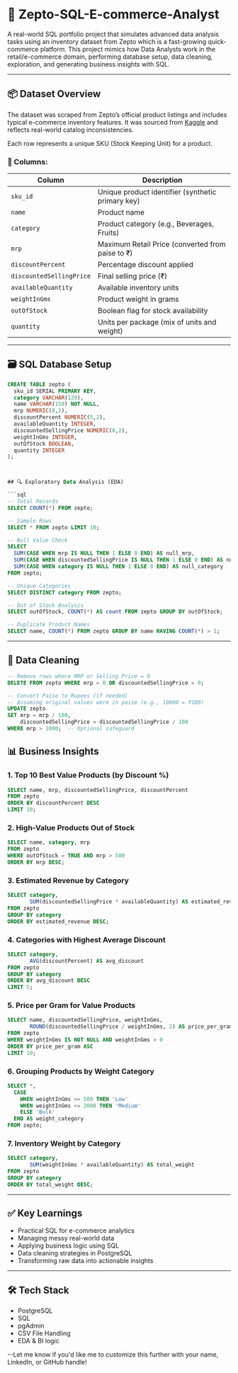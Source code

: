 # 🛒 Zepto-SQL-E-commerce-Analyst

A real-world SQL portfolio project that simulates advanced data analysis tasks using an inventory dataset from Zepto which is a fast-growing quick-commerce platform. This project mimics how Data Analysts work in the retail/e-commerce domain, performing database setup, data cleaning, exploration, and generating business insights with SQL.

---

## 📦 Dataset Overview

The dataset was scraped from Zepto’s official product listings and includes typical e-commerce inventory features. It was sourced from [Kaggle](https://www.kaggle.com/datasets) and reflects real-world catalog inconsistencies.

Each row represents a unique SKU (Stock Keeping Unit) for a product.

### 🔑 Columns:
| Column | Description |
|--------|-------------|
| `sku_id` | Unique product identifier (synthetic primary key) |
| `name` | Product name |
| `category` | Product category (e.g., Beverages, Fruits) |
| `mrp` | Maximum Retail Price (converted from paise to ₹) |
| `discountPercent` | Percentage discount applied |
| `discountedSellingPrice` | Final selling price (₹) |
| `availableQuantity` | Available inventory units |
| `weightInGms` | Product weight in grams |
| `outOfStock` | Boolean flag for stock availability |
| `quantity` | Units per package (mix of units and weight) |

---

## 🗃️ SQL Database Setup

```sql
CREATE TABLE zepto (
  sku_id SERIAL PRIMARY KEY,
  category VARCHAR(120),
  name VARCHAR(150) NOT NULL,
  mrp NUMERIC(8,2),
  discountPercent NUMERIC(5,2),
  availableQuantity INTEGER,
  discountedSellingPrice NUMERIC(8,2),
  weightInGms INTEGER,
  outOfStock BOOLEAN,
  quantity INTEGER
);



## 🔍 Exploratory Data Analysis (EDA)

```sql
-- Total Records
SELECT COUNT(*) FROM zepto;

-- Sample Rows
SELECT * FROM zepto LIMIT 10;

-- Null Value Check
SELECT 
  SUM(CASE WHEN mrp IS NULL THEN 1 ELSE 0 END) AS null_mrp,
  SUM(CASE WHEN discountedSellingPrice IS NULL THEN 1 ELSE 0 END) AS null_discountedSellingPrice,
  SUM(CASE WHEN category IS NULL THEN 1 ELSE 0 END) AS null_category
FROM zepto;

-- Unique Categories
SELECT DISTINCT category FROM zepto;

-- Out of Stock Analysis
SELECT outOfStock, COUNT(*) AS count FROM zepto GROUP BY outOfStock;

-- Duplicate Product Names
SELECT name, COUNT(*) FROM zepto GROUP BY name HAVING COUNT(*) > 1;
```

---

## 🧹 Data Cleaning

```sql
-- Remove rows where MRP or Selling Price = 0
DELETE FROM zepto WHERE mrp = 0 OR discountedSellingPrice = 0;

-- Convert Paise to Rupees (if needed)
-- Assuming original values were in paise (e.g., 10000 = ₹100)
UPDATE zepto
SET mrp = mrp / 100,
    discountedSellingPrice = discountedSellingPrice / 100
WHERE mrp > 1000;  -- Optional safeguard
```



## 📊 Business Insights

### 1. Top 10 Best Value Products (by Discount %)

```sql
SELECT name, mrp, discountedSellingPrice, discountPercent
FROM zepto
ORDER BY discountPercent DESC
LIMIT 10;
```

### 2. High-Value Products Out of Stock

```sql
SELECT name, category, mrp
FROM zepto
WHERE outOfStock = TRUE AND mrp > 500
ORDER BY mrp DESC;
```

### 3. Estimated Revenue by Category

```sql
SELECT category,
       SUM(discountedSellingPrice * availableQuantity) AS estimated_revenue
FROM zepto
GROUP BY category
ORDER BY estimated_revenue DESC;
```

### 4. Categories with Highest Average Discount

```sql
SELECT category,
       AVG(discountPercent) AS avg_discount
FROM zepto
GROUP BY category
ORDER BY avg_discount DESC
LIMIT 5;
```

### 5. Price per Gram for Value Products

```sql
SELECT name, discountedSellingPrice, weightInGms,
       ROUND(discountedSellingPrice / weightInGms, 2) AS price_per_gram
FROM zepto
WHERE weightInGms IS NOT NULL AND weightInGms > 0
ORDER BY price_per_gram ASC
LIMIT 10;
```

### 6. Grouping Products by Weight Category

```sql
SELECT *,
  CASE 
    WHEN weightInGms <= 500 THEN 'Low'
    WHEN weightInGms <= 2000 THEN 'Medium'
    ELSE 'Bulk'
  END AS weight_category
FROM zepto;
```

### 7. Inventory Weight by Category

```sql
SELECT category,
       SUM(weightInGms * availableQuantity) AS total_weight
FROM zepto
GROUP BY category
ORDER BY total_weight DESC;
```

---

## ✅ Key Learnings

* Practical SQL for e-commerce analytics
* Managing messy real-world data
* Applying business logic using SQL
* Data cleaning strategies in PostgreSQL
* Transforming raw data into actionable insights

---

## 🛠 Tech Stack

* PostgreSQL
* SQL
* pgAdmin
* CSV File Handling
* EDA & BI logic


--Let me know if you'd like me to customize this further with your name, LinkedIn, or GitHub handle!
```
